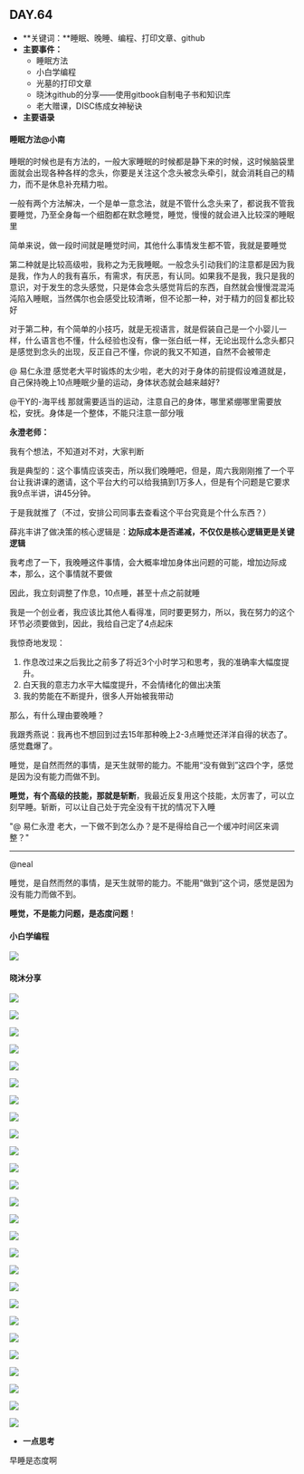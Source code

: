  ## DAY.64
+ **关键词：**睡眠、晚睡、编程、打印文章、github
+ **主要事件：**
    + 睡眠方法
    + 小白学编程
    + 光墓的打印文章
    + 晓沐github的分享——使用gitbook自制电子书和知识库
    + 老大赠课，DISC练成女神秘诀
+ **主要语录**

#### 睡眠方法@小南

睡眠的时候也是有方法的，一般大家睡眠的时候都是静下来的时候，这时候脑袋里面就会出现各种各样的念头，你要是关注这个念头被念头牵引，就会消耗自己的精力，而不是休息补充精力啦。

一般有两个方法解决，一个是单一意念法，就是不管什么念头来了，都说我不管我要睡觉，乃至全身每一个细胞都在默念睡觉，睡觉，慢慢的就会进入比较深的睡眠里

简单来说，做一段时间就是睡觉时间，其他什么事情发生都不管，我就是要睡觉


第二种就是比较高级啦，我称之为无我睡眠。一般念头引动我们的注意都是因为我是我，作为人的我有喜乐，有需求，有厌恶，有认同。如果我不是我，我只是我的意识，对于发生的念头感觉，只是体会念头感觉背后的东西，自然就会慢慢混混沌沌陷入睡眠，当然偶尔也会感受比较清晰，但不论那一种，对于精力的回复都比较好

对于第二种，有个简单的小技巧，就是无视语言，就是假装自己是一个小婴儿一样，什么语言也不懂，什么经验也没有，像一张白纸一样，无论出现什么念头都只是感觉到念头的出现，反正自己不懂，你说的我又不知道，自然不会被带走

@ 易仁永澄 感觉老大平时锻炼的太少啦，老大的对于身体的前提假设难道就是，自己保持晚上10点睡眠少量的运动，身体状态就会越来越好?

@干Y的-海平线 那就需要适当的运动，注意自己的身体，哪里紧绷哪里需要放松，安抚。身体是一个整体，不能只注意一部分哦

**永澄老师：**

我有个想法，不知道对不对，大家判断

我是典型的：这个事情应该突击，所以我们晚睡吧，但是，周六我刚刚推了一个平台让我讲课的邀请，这个平台大约可以给我搞到1万多人，但是有个问题是它要求我9点半讲，讲45分钟。

于是我就推了（不过，安排公司同事去查看这个平台究竟是个什么东西？）

薛兆丰讲了做决策的核心逻辑是：**边际成本是否递减，不仅仅是核心逻辑更是关键逻辑**

我考虑了一下，我晚睡这件事情，会大概率增加身体出问题的可能，增加边际成本，那么，这个事情就不要做

因此，我立刻调整了作息，10点睡，甚至十点之前就睡

我是一个创业者，我应该比其他人看得准，同时要更努力，所以，我在努力的这个环节必须要做到，因此，我给自己定了4点起床

我惊奇地发现：

1. 作息改过来之后我比之前多了将近3个小时学习和思考，我的准确率大幅度提升。
2. 白天我的意志力水平大幅度提升，不会情绪化的做出决策
3. 我的势能在不断提升，很多人开始被我带动

那么，有什么理由要晚睡？

我跟秀燕说：我再也不想回到过去15年那种晚上2-3点睡觉还洋洋自得的状态了。感觉蠢爆了。

睡觉，是自然而然的事情，是天生就带的能力。不能用“没有做到”这四个字，感觉是因为没有能力而做不到。

**睡觉，有个高级的技能，那就是斩断**，我最近反复用这个技能，太厉害了，可以立刻早睡。斩断，可以让自己处于完全没有干扰的情况下入睡

"@ 易仁永澄 老大，一下做不到怎么办？是不是得给自己一个缓冲时间区来调整？"
- - - - -----
@neal 


睡觉，是自然而然的事情，是天生就带的能力。不能用“做到”这个词，感觉是因为没有能力而做不到。

**睡觉，不是能力问题，是态度问题**！

#### 小白学编程


![](./_image/205549800813955484.png)
#### 晓沐分享


![](./_image/313d2b8c57c30da41964bf1eaad4826.jpg)

![](./_image/4ff55087a6b6f9ad9e11be8fcaa5e94.jpg)

![](./_image/559344f6b71be982ba2f8d702b70114.jpg)

![](./_image/a0c3037c37dcdd80f38dfa28f0e8687.jpg)

![](./_image/d51c02fba806ead3a449e33ae2d00fd.jpg)

![](./_image/aef93d6ecc60d7775d06bc5996326d2.jpg)

![](./_image/08debdf60a03fcbfd5d8c823ce0e5d4.jpg)

![](./_image/1fc5acc1a21b5ae2aa3adc4a9235c1e.jpg)

![](./_image/21c32b8af499a5a2920be6a05a28d7d.jpg)

![](./_image/78333fedfb1be9207862912e4e49611.jpg)

![](./_image/bc498e493be6510869ef1fc7d2a797f.jpg)

![](./_image/bab7fb050693de1dbe2c1840c535a44.jpg)

![](./_image/2a7a5d363de52b22fa8e3d0707c55ee.jpg)


![](./_image/6b94ab7762748c8d1e33c3d54dbe321.jpg)

![](./_image/cd947276a5fb0b30bf97964a0645fbf.jpg)

![](./_image/57bd7f2b18aed1a2e8eadfcbb15130e.jpg)

![](./_image/c9faccb47e9e6c1330fc2dac38143c7.jpg)

![](./_image/0483f4243fed6e46aa6820b2c21a7f8.jpg)

![](./_image/902fe01eb42c970075b75f9bc9c4505.jpg)

![](./_image/8e3bfcaa6fb4e4921f2e25d91db94f1.jpg)

![](./_image/0d0be0466e324f1cbaaafba61548978.jpg)

![](./_image/1614e14295ab9e25d128b4f771c3ec1.jpg)

![](./_image/d393b4c7e8c666e2f1139ee9fd831ee.jpg)

![](./_image/ae2e5775c76d528ed6305a64864a443.jpg)

![](./_image/94ec713677c9d60c095f48a49ca72d0.jpg)

![](./_image/cf9aaddf35a1fffda258585e8c3ce43.jpg)


+ **一点思考**

早睡是态度啊